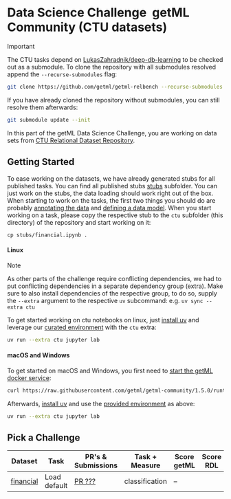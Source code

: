 # Data Science Challenge ­ getML Community (CTU datasets)

> [!IMPORTANT]
> The CTU tasks depend on [LukasZahradnik/deep-db-learning](https://github.com/LukasZahradnik/deep-db-learning) to be checked out as a submodule.
> To clone the repository with all submodules resolved append the `--recurse-submodules` flag:
> ```sh
> git clone https://github.com/getml/getml-relbench --recurse-submodules
> ```
> If you have already cloned the repository without submodules, you can still resolve them afterwards:
> ```sh
> git submodule update --init
> ```

In this part of the getML Data Science Challenge, you are working on data sets from [CTU Relational Dataset Repository](https://relational.fel.cvut.cz/).

## Getting Started
To ease working on the datasets, we have already generated stubs for all published tasks. You can find all published stubs [stubs](stubs) subfolder.
You can just work on the stubs, the data loading should work right out of the box. When starting to work on the tasks, the first two things you should do are
probably [annotating the data](https://getml.com/latest/user_guide/concepts/annotating_data/) and [defining a data model](https://getml.com/latest/user_guide/concepts/data_model/).
When you start working on a task, please copy the respective stub to the `ctu` subfolder (this directory) of the repository and start working on it:

```
cp stubs/financial.ipynb .
```

#### Linux
> [!NOTE]
> As other parts of the challenge require conflicting dependencies, we had to put conflicting dependencies in a separate dependency group (extra).
> Make sure to also install dependencies of the respective group, to do so, supply the `--extra` argument to the respective `uv` subcommand:
> e.g. `uv sync --extra ctu`

To get started working on ctu notebooks on linux, just [install uv](https://docs.astral.sh/uv/getting-started/installation/) and leverage our [curated environment](../pyproject.toml) with the `ctu` extra:
```sh
uv run --extra ctu jupyter lab
```

#### macOS and Windows
To get started on macOS and Windows, you first need to [start the getML docker service](https://getml.com/latest/install/packages/docker/):
```sh
curl https://raw.githubusercontent.com/getml/getml-community/1.5.0/runtime/docker-compose.yml | docker compose -f - up
```
Afterwards, [install uv](https://docs.astral.sh/uv/getting-started/installation/) and use the [provided environment](../pyproject.toml) as above:
```sh
uv run --extra ctu jupyter lab
```

## Pick a Challenge
| **Dataset**                                                     | **Task**                                                                          | **PR's & Submissions**                                                                       | **Task + Measure**     | **Score getML**                  | **Score RDL** | **Score Human** |
| --------------------------------------------------------------- | --------------------------------------------------------------------------------- | -------------------------------------------------------------------------------------------- | ---------------------- | -------------------------------- | ------------- | --------------- |
| [financial](https://relational.fel.cvut.cz/dataset/Financial) | Load default       | [PR ???]()                                    | classification  | –                                |      |            |

